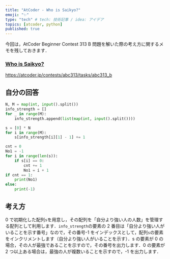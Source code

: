 ```yaml
---
title: "AtCoder - Who is Saikyo?"
emoji: "✨"
type: "tech" # tech: 技術記事 / idea: アイデア
topics: [atcoder, python]
published: true
---
```


今回は，AtCoder Beginner Contest 313 B 問題を解いた際の考え方に関するメモを残しておきます．

### [Who is Saikyo?](https://atcoder.jp/contests/abc313/tasks/abc313_b)

https://atcoder.jp/contests/abc313/tasks/abc313_b

## 自分の回答

```python
N, M = map(int, input().split())
info_strength = []
for _ in range(M):
    info_strength.append(list(map(int, input().split())))

s = [0] * N
for i in range(M):
    s[info_strength[i][1] - 1] += 1

cnt = 0
No1 = -1
for i in range(len(s)):
    if s[i] == 0:
        cnt += 1
        No1 = i + 1
if cnt == 1:
    print(No1)
else:
    print(-1)
```

## 考え方

0 で初期化した配列`s`を用意し，その配列を「自分より強い人の人数」を管理する配列として利用します．`info_strength`の要素の 2 番目は「自分より強い人がいることを示す番号」なので，その番号-1 をインデックスとして，配列`s`の要素をインクリメントします（自分より強い人がいることを示す）．s の要素が 0 の場合，その人が最強であることを示すので，その番号を出力します．0 の要素が 2 つ以上ある場合は，最強の人が複数いることを示すので，-1 を出力します．
